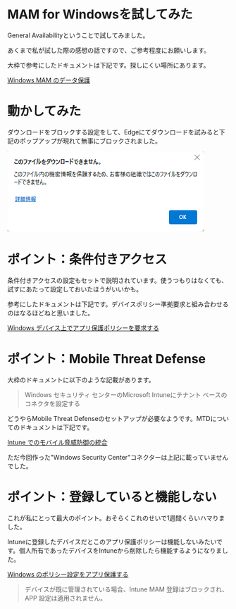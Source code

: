 # MAM for Windowsを試してみた

General Availabilityということで試してみました。

あくまで私が試した際の感想の話ですので、ご参考程度にお願いします。

大枠で参考にしたドキュメントは下記です。探しにくい場所にあります。

[Windows MAM のデータ保護](https://learn.microsoft.com/ja-jp/mem/intune/apps/protect-mam-windows)

# 動かしてみた

ダウンロードをブロックする設定をして、Edgeにてダウンロードを試みると下記のポップアップが現れて無事にブロックされました。

![ダウンロードをブロック](./MAM%20for%20Windows-Block.png)

# ポイント：条件付きアクセス

条件付きアクセスの設定もセットで説明されています。使うつもりはなくても、試すにあたって設定しておいたほうがいいかも。

参考にしたドキュメントは下記です。デバイスポリシー準拠要求と組み合わせるのはなるほどねと思いました。

[Windows デバイス上でアプリ保護ポリシーを要求する](https://learn.microsoft.com/ja-jp/entra/identity/conditional-access/how-to-app-protection-policy-windows)

# ポイント：Mobile Threat Defense

大枠のドキュメントに以下のような記載があります。

>Windows セキュリティ センターのMicrosoft Intuneにテナント ベースのコネクタを設定する

どうやらMobile Threat Defenseのセットアップが必要なようです。MTDについてのドキュメントは下記です。

[Intune でのモバイル脅威防御の統合](https://learn.microsoft.com/ja-jp/mem/intune/protect/mobile-threat-defense)

ただ今回作った"Windows Security Center"コネクターは上記に載っていませんでした。

# ポイント：登録していると機能しない

これが私にとって最大のポイント。おそらくこれのせいで1週間くらいハマりました。

Intuneに登録したデバイスだとこのアプリ保護ポリシーは機能しないみたいです。個人所有であったデバイスをIntuneから削除したら機能するようになりました。

[Windows のポリシー設定をアプリ保護する](https://learn.microsoft.com/ja-jp/mem/intune/apps/app-protection-policy-settings-windows)

>デバイスが既に管理されている場合、Intune MAM 登録はブロックされ、APP 設定は適用されません。
